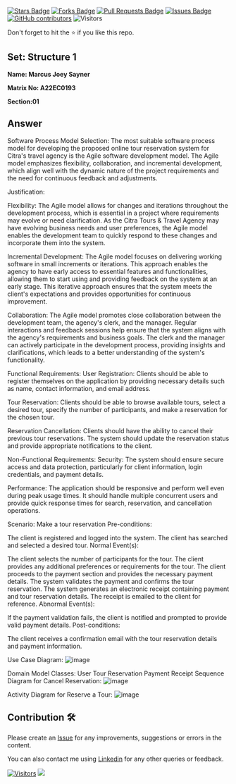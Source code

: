 <a href="https://github.com/drshahizan/learn-php/stargazers"><img src="https://img.shields.io/github/stars/drshahizan/learn-php" alt="Stars Badge"/></a>
<a href="https://github.com/drshahizan/learn-php/network/members"><img src="https://img.shields.io/github/forks/drshahizan/learn-php" alt="Forks Badge"/></a>
<a href="https://github.com/drshahizan/learn-php/pulls"><img src="https://img.shields.io/github/issues-pr/drshahizan/learn-php" alt="Pull Requests Badge"/></a>
<a href="https://github.com/drshahizan/learn-php/issues"><img src="https://img.shields.io/github/issues/drshahizan/learn-php" alt="Issues Badge"/></a>
<a href="https://github.com/drshahizan/learn-php/graphs/contributors"><img alt="GitHub contributors" src="https://img.shields.io/github/contributors/drshahizan/learn-php?color=2b9348"></a>
![Visitors](https://api.visitorbadge.io/api/visitors?path=https%3A%2F%2Fgithub.com%2Fdrshahizan%2Fsoftware-engineering&labelColor=%23d9e3f0&countColor=%23697689&style=flat)

Don't forget to hit the :star: if you like this repo.

## Set: Structure 1

**Name: Marcus Joey Sayner**

**Matrix No: A22EC0193**

**Section:01**

## Answer

Software Process Model Selection:
The most suitable software process model for developing the proposed online tour reservation system for Citra's travel agency is the Agile software development model. The Agile model emphasizes flexibility, collaboration, and incremental development, which align well with the dynamic nature of the project requirements and the need for continuous feedback and adjustments.

Justification:

Flexibility: The Agile model allows for changes and iterations throughout the development process, which is essential in a project where requirements may evolve or need clarification. As the Citra Tours & Travel Agency may have evolving business needs and user preferences, the Agile model enables the development team to quickly respond to these changes and incorporate them into the system.

Incremental Development: The Agile model focuses on delivering working software in small increments or iterations. This approach enables the agency to have early access to essential features and functionalities, allowing them to start using and providing feedback on the system at an early stage. This iterative approach ensures that the system meets the client's expectations and provides opportunities for continuous improvement.

Collaboration: The Agile model promotes close collaboration between the development team, the agency's clerk, and the manager. Regular interactions and feedback sessions help ensure that the system aligns with the agency's requirements and business goals. The clerk and the manager can actively participate in the development process, providing insights and clarifications, which leads to a better understanding of the system's functionality.

Functional Requirements:
User Registration: Clients should be able to register themselves on the application by providing necessary details such as name, contact information, and email address.

Tour Reservation: Clients should be able to browse available tours, select a desired tour, specify the number of participants, and make a reservation for the chosen tour.

Reservation Cancellation: Clients should have the ability to cancel their previous tour reservations. The system should update the reservation status and provide appropriate notifications to the client.

Non-Functional Requirements:
Security: The system should ensure secure access and data protection, particularly for client information, login credentials, and payment details.

Performance: The application should be responsive and perform well even during peak usage times. It should handle multiple concurrent users and provide quick response times for search, reservation, and cancellation operations.

Scenario: Make a tour reservation
Pre-conditions:

The client is registered and logged into the system.
The client has searched and selected a desired tour.
Normal Event(s):

The client selects the number of participants for the tour.
The client provides any additional preferences or requirements for the tour.
The client proceeds to the payment section and provides the necessary payment details.
The system validates the payment and confirms the tour reservation.
The system generates an electronic receipt containing payment and tour reservation details.
The receipt is emailed to the client for reference.
Abnormal Event(s):

If the payment validation fails, the client is notified and prompted to provide valid payment details.
Post-conditions:

The client receives a confirmation email with the tour reservation details and payment information.

Use Case Diagram:
![image](https://github.com/drshahizan/software-engineering/assets/129279940/3770b983-9ccf-4f05-9e42-1570ab5b9ee1)



Domain Model Classes:
User
Tour
Reservation
Payment
Receipt
Sequence Diagram for Cancel Reservation:
![image](https://github.com/drshahizan/software-engineering/assets/129279940/0277c5a0-2054-42b2-996d-20fb38ebe580)


Activity Diagram for Reserve a Tour:
![image](https://github.com/drshahizan/software-engineering/assets/129279940/8a5c074b-84b2-4324-ab07-7d0260126441)

## Contribution 🛠️
Please create an [Issue](https://github.com/drshahizan/learn-php/issues) for any improvements, suggestions or errors in the content.

You can also contact me using [Linkedin](https://www.linkedin.com/in/drshahizan/) for any other queries or feedback.

[![Visitors](https://api.visitorbadge.io/api/visitors?path=https%3A%2F%2Fgithub.com%2Fdrshahizan&labelColor=%23697689&countColor=%23555555&style=plastic)](https://visitorbadge.io/status?path=https%3A%2F%2Fgithub.com%2Fdrshahizan)
![](https://hit.yhype.me/github/profile?user_id=81284918)


